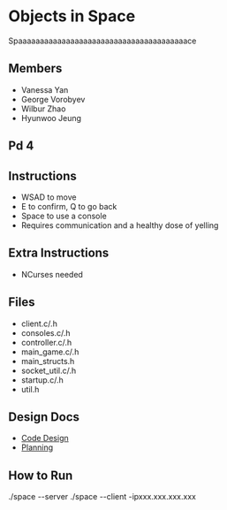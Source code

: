 # Objects in Space
Spaaaaaaaaaaaaaaaaaaaaaaaaaaaaaaaaaaaaaaace

Members
-------
* Vanessa Yan
* George Vorobyev
* Wilbur Zhao
* Hyunwoo Jeung

Pd 4
----

Instructions
------------
* WSAD to move
* E to confirm, Q to go back
* Space to use a console
* Requires communication and a healthy dose of yelling

Extra Instructions
------------------
* NCurses needed

Files
-----
* client.c/.h
* consoles.c/.h
* controller.c/.h
* main_game.c/.h
* main_structs.h
* socket_util.c/.h
* startup.c/.h
* util.h

Design Docs
-----------
 * [Code Design](https://docs.google.com/document/d/1IgatDz_6722brVV7fFIwvBEq5ark7zgIoqw6d45vSGQ/edit?usp=sharing)
 * [Planning](https://docs.google.com/document/d/19gbqSTsz3DaU1Bog9vDDGnbJoEudQRNv5XVAje69cCo/edit?usp=sharing)

How to Run
----------
./space --server
./space --client -ipxxx.xxx.xxx.xxx

